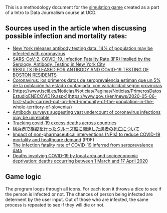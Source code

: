 This is a methodology document for the [simulation game](https://datathrills.github.io/) created as a part of a Intro to Data Journalism course at UCD.

## Sources used in the article when discussing possible infection and mortality rates:

- [New York releases antibody testing data: 14% of population may be infected with coronavirus](https://eu.usatoday.com/story/news/nation/2020/04/23/coronavirus-new-york-millions-residents-may-have-been-infected-antibody-test/3012920001/)
- [SARS-CoV-2, COVID-19, Infection Fatality Rate (IFR) Implied by the Serology, Antibody, Testing in New York City](https://papers.ssrn.com/sol3/papers.cfm?abstract_id=3590771)
- [RESULTS RELEASED FOR ANTIBODY AND COVID-19 TESTING OF BOSTON RESIDENTS](https://www.boston.gov/news/results-released-antibody-and-covid-19-testing-boston-residents)
- [Coronavirus: los primeros datos de seroprevalencia estiman que un 5% de la población ha estado contagiada, con variabilidad según provincias](https://www.isciii.es/Noticias/Noticias/Paginas/Noticias/PrimerosDatosEstudioENECOVID19.aspx)
- [https://www.isciii.es/Noticias/Noticias/Paginas/Noticias/PrimerosDatosEstudioENECOVID19.aspx](https://www.gov.si/en/news/2020-05-06-first-study-carried-out-on-herd-immunity-of-the-population-in-the-whole-territory-of-slovenia/)
- [Antibody surveys suggesting vast undercount of coronavirus infections may be unreliable](https://www.sciencemag.org/news/2020/04/antibody-surveys-suggesting-vast-undercount-coronavirus-infections-may-be-unreliable)
- [Tracking covid-19 excess deaths across countries](https://www.economist.com/graphic-detail/2020/04/16/tracking-covid-19-excess-deaths-across-countries)
- [横浜港で検疫を行ったクルーズ船に関連した患者の死亡について](https://www.mhlw.go.jp/stf/newpage_10870.html)
- [Impact of non-pharmaceutical interventions (NPIs) to reduce COVID-19 mortality and healthcare demand](https://www.imperial.ac.uk/media/imperial-college/medicine/sph/ide/gida-fellowships/Imperial-College-COVID19-NPI-modelling-16-03-2020.pdf) (PDF)
- [The infection fatality rate of COVID-19 inferred from seroprevalence data](https://www.medrxiv.org/content/10.1101/2020.05.13.20101253v1)
- [Deaths involving COVID-19 by local area and socioeconomic deprivation: deaths occurring between 1 March and 17 April 2020](https://www.ons.gov.uk/peoplepopulationandcommunity/birthsdeathsandmarriages/deaths/bulletins/deathsinvolvingcovid19bylocalareasanddeprivation/deathsoccurringbetween1marchand17april#middle-layer-super-output-areas)

## Game logic

The program loops through all icons. For each icon it throws a dice to see if the person is infected or not. The chances of person being infected are determent by the user input. Out of those who are infected, the same process is repeated to see if they will die or not. 
